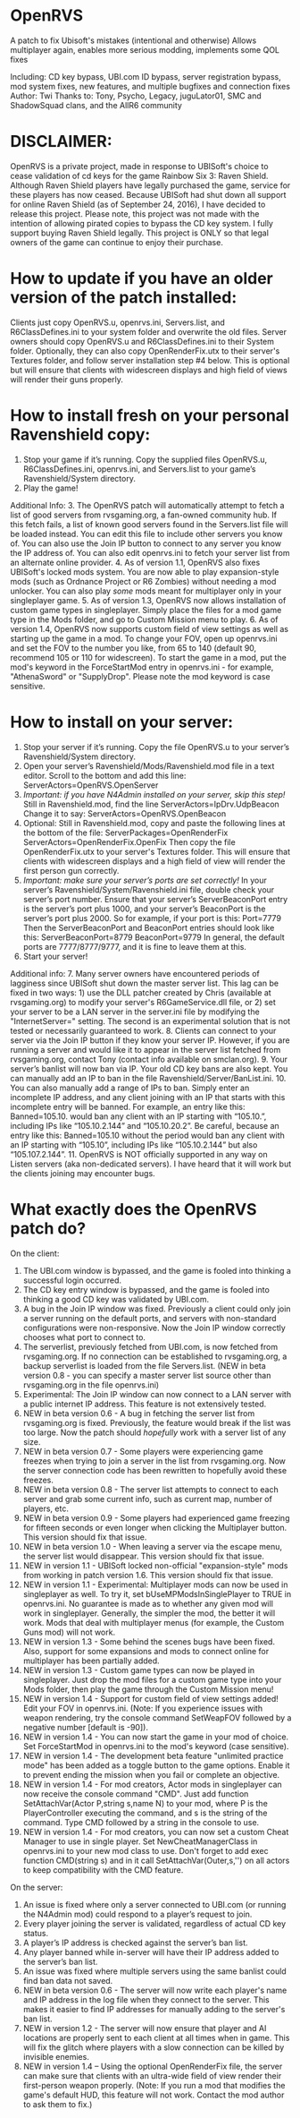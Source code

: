 # OpenRVS
A patch to fix Ubisoft's mistakes (intentional and otherwise)
Allows multiplayer again, enables more serious modding, implements some QOL fixes

Including: CD key bypass, UBI.com ID bypass, server registration bypass, mod system fixes, new features, and multiple bugfixes and connection fixes
Author: Twi
Thanks to: Tony, Psycho, Legacy, juguLator01, SMC and ShadowSquad clans, and the AllR6 community

# DISCLAIMER:
OpenRVS is a private project, made in response to UBISoft's choice to cease validation of cd keys for the game Rainbow Six 3: Raven Shield.  Although Raven Shield players have legally purchased the game, service for these players has now ceased.  Because UBISoft had shut down all support for online Raven Shield (as of September 24, 2016), I have decided to release this project.
Please note, this project was not made with the intention of allowing pirated copies to bypass the CD key system.  I fully support buying Raven Shield legally.  This project is ONLY so that legal owners of the game can continue to enjoy their purchase.

# How to update if you have an older version of the patch installed:
Clients just copy OpenRVS.u, openrvs.ini, Servers.list, and R6ClassDefines.ini to your system folder and overwrite the old files.
Server owners should copy OpenRVS.u and R6ClassDefines.ini to their System folder. Optionally, they can also copy OpenRenderFix.utx to their server's Textures folder, and follow server installation step #4 below.  This is optional but will ensure that clients with widescreen displays and high field of views will render their guns properly.

# How to install fresh on your personal Ravenshield copy:
1.    Stop your game if it’s running.  Copy the supplied files OpenRVS.u, R6ClassDefines.ini, openrvs.ini, and Servers.list to your game’s Ravenshield/System directory.
2.    Play the game!

Additional Info:
3.    The OpenRVS patch will automatically attempt to fetch a list of good servers from rvsgaming.org, a fan-owned community hub.  If this fetch fails, a list of known good servers found in the Servers.list file will be loaded instead.  You can edit this file to include other servers you know of.  You can also use the Join IP button to connect to any server you know the IP address of.  You can also edit openrvs.ini to fetch your server list from an alternate online provider.
4.    As of version 1.1, OpenRVS also fixes UBISoft's locked mods system. You are now able to play expansion-style mods (such as Ordnance Project or R6 Zombies) without needing a mod unlocker. You can also play *some* mods meant for multiplayer only in your singleplayer game.
5.    As of version 1.3, OpenRVS now allows installation of custom game types in singleplayer. Simply place the files for a mod game type in the Mods folder, and go to Custom Mission menu to play.
6.    As of version 1.4, OpenRVS now supports custom field of view settings as well as starting up the game in a mod. To change your FOV, open up openrvs.ini and set the FOV to the number you like, from 65 to 140 (default 90, recommend 105 or 110 for widescreen). To start the game in a mod, put the mod's keyword in the ForceStartMod entry in openrvs.ini - for example, "AthenaSword" or "SupplyDrop". Please note the mod keyword is case sensitive.

# How to install on your server:
1.    Stop your server if it’s running.  Copy the file OpenRVS.u to your server’s Ravenshield/System directory.
2.    Open your server’s Ravenshield/Mods/Ravenshield.mod file in a text editor.  Scroll to the bottom and add this line:
ServerActors=OpenRVS.OpenServer
3.    *Important: if you have N4Admin installed on your server, skip this step!*  Still in Ravenshield.mod, find the line
ServerActors=IpDrv.UdpBeacon
  Change it to say:
ServerActors=OpenRVS.OpenBeacon
4.    Optional: Still in Ravenshield.mod, copy and paste the following lines at the bottom of the file:
ServerPackages=OpenRenderFix
ServerActors=OpenRenderFix.OpenFix
  Then copy the file OpenRenderFix.utx to your server's Textures folder. This will ensure that clients with widescreen displays and a high field of view will render the first person gun correctly.
5.    *Important: make sure your server’s ports are set correctly!* In your server’s Ravenshield/System/Ravenshield.ini file, double check your server’s port number.  Ensure that your server’s ServerBeaconPort entry is the server’s port plus 1000, and your server’s BeaconPort is the server’s port plus 2000.  So for example, if your port is this:
Port=7779
  Then the ServerBeaconPort and BeaconPort entries should look like this:
ServerBeaconPort=8779
BeaconPort=9779
  In general, the default ports are 7777/8777/9777, and it is fine to leave them at this.
6.    Start your server!

Additional info:
7.    Many server owners have encountered periods of lagginess since UBISoft shut down the master server list. This lag can be fixed in two ways: 1) use the DLL patcher created by Chris (available at rvsgaming.org) to modify your server's R6GameService.dll file, or 2) set your server to be a LAN server in the server.ini file by modifying the "InternetServer=" setting. The second is an experimental solution that is not tested or necessarily guaranteed to work.
8.    Clients can connect to your server via the Join IP button if they know your server IP.  However, if you are running a server and would like it to appear in the server list fetched from rvsgaming.org, contact Tony (contact info available on smclan.org).
9.    Your server’s banlist will now ban via IP.  Your old CD key bans are also kept.  You can manually add an IP to ban in the file Ravenshield/Server/BanList.ini.
10.    You can also manually add a range of IPs to ban.  Simply enter an incomplete IP address, and any client joining with an IP that starts with this incomplete entry will be banned.  For example, an entry like this:
Banned=105.10.
  would ban any client with an IP starting with “105.10.”, including IPs like “105.10.2.144” and “105.10.20.2”.  Be careful, because an entry like this:
Banned=105.10
  without the period would ban any client with an IP starting with “105.10”, including IPs like “105.10.2.144” but also “105.107.2.144”.
11.    OpenRVS is NOT officially supported in any way on Listen servers (aka non-dedicated servers).  I have heard that it will work but the clients joining may encounter bugs.

# What exactly does the OpenRVS patch do?
On the client:
1.    The UBI.com window is bypassed, and the game is fooled into thinking a successful login occurred.
2.    The CD key entry window is bypassed, and the game is fooled into thinking a good CD key was validated by UBI.com.
3.    A bug in the Join IP window was fixed.  Previously a client could only join a server running on the default ports, and servers with non-standard configurations were non-responsive.  Now the Join IP window correctly chooses what port to connect to.
4.    The serverlist, previously fetched from UBI.com, is now fetched from rvsgaming.org.  If no connection can be established to rvsgaming.org, a backup serverlist is loaded from the file Servers.list.  (NEW in beta version 0.8 - you can specify a master server list source other than rvsgaming.org in the file openrvs.ini)
5.    Experimental: The Join IP window can now connect to a LAN server with a public internet IP address.  This feature is not extensively tested.
6.    NEW in beta version 0.6 - A bug in fetching the server list from rvsgaming.org is fixed.  Previously, the feature would break if the list was too large. Now the patch should *hopefully* work with a server list of any size.
7.    NEW in beta version 0.7 - Some players were experiencing game freezes when trying to join a server in the list from rvsgaming.org.  Now the server connection code has been rewritten to hopefully avoid these freezes.
8.    NEW in beta version 0.8 - The server list attempts to connect to each server and grab some current info, such as current map, number of players, etc.
9.    NEW in beta version 0.9 - Some players had experienced game freezing for fifteen seconds or even longer when clicking the Multiplayer button.  This version should fix that issue.
10.  NEW in beta version 1.0 - When leaving a server via the escape menu, the server list would disappear.  This version should fix that issue.
11.  NEW in version 1.1 - UBISoft locked non-official "expansion-style" mods from working in patch version 1.6. This version should fix that issue.
12.  NEW in version 1.1 - Experimental: Multiplayer mods can now be used in singleplayer as well.  To try it, set bUseMPModsInSinglePlayer to TRUE in openrvs.ini.  No guarantee is made as to whether any given mod will work in singleplayer.  Generally, the simpler the mod, the better it will work.  Mods that deal with multiplayer menus (for example, the Custom Guns mod) will not work.
13.  NEW in version 1.3 - Some behind the scenes bugs have been fixed. Also, support for some expansions and mods to connect online for multiplayer has been partially added.
14.  NEW in version 1.3 - Custom game types can now be played in singleplayer. Just drop the mod files for a custom game type into your Mods folder, then play the game through the Custom Mission menu!
15.  NEW in version 1.4 - Support for custom field of view settings added! Edit your FOV in openrvs.ini. (Note: If you experience issues with weapon rendering, try the console command SetWeapFOV followed by a negative number [default is -90]).
16.  NEW in version 1.4 - You can now start the game in your mod of choice. Set ForceStartMod in openrvs.ini to the mod's keyword (case sensitive).
17.  NEW in version 1.4 - The development beta feature "unlimited practice mode" has been added as a toggle button to the game options. Enable it to prevent ending the mission when you fail or complete an objective.
18.  NEW in version 1.4 - For mod creators, Actor mods in singleplayer can now receive the console command "CMD". Just add function SetAttachVar(Actor P,string s,name N) to your mod, where P is the PlayerController executing the command, and s is the string of the command. Type CMD followed by a string in the console to use.
19.  NEW in version 1.4 - For mod creators, you can now set a custom Cheat Manager to use in single player. Set NewCheatManagerClass in openrvs.ini to your new mod class to use. Don't forget to add exec function CMD(string s) and in it call SetAttachVar(Outer,s,'') on all actors to keep compatibility with the CMD feature.

On the server:
1.    An issue is fixed where only a server connected to UBI.com (or running the N4Admin mod) could respond to a player’s request to join.
2.    Every player joining the server is validated, regardless of actual CD key status.
3.    A player’s IP address is checked against the server’s ban list.
4.    Any player banned while in-server will have their IP address added to the server’s ban list.
5.    An issue was fixed where multiple servers using the same banlist could find ban data not saved.
6.    NEW in beta version 0.6 - The server will now write each player's name and IP address in the log file when they connect to the server.  This makes it easier to find IP addresses for manually adding to the server's ban list.
7.    NEW in version 1.2 - The server will now ensure that player and AI locations are properly sent to each client at all times when in game. This will fix the glitch where players with a slow connection can be killed by invisible enemies.
8.    NEW in version 1.4 – Using the optional OpenRenderFix file, the server can make sure that clients with an ultra-wide field of view render their first-person weapon properly. (Note: If you run a mod that modifies the game's default HUD, this feature will not work. Contact the mod author to ask them to fix.)
